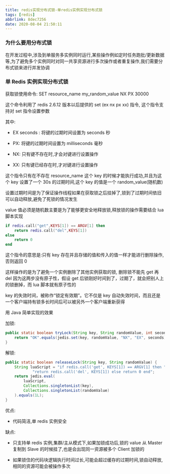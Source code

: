 ```yaml
---
title: redis实现分布式锁-单redis实例实现分布式锁
tags: [redis]
abbrlink: 8dec7256
date: 2020-08-04 21:50:11
---
```


### 为什么要用分布式锁

在开发过程中,涉及到单服务多实例同时运行,某些操作例如定时任务跑批/更新数据等,为了避免多个实例同时对同一共享资源进行多次操作或者重复操作,我们需要分布式锁来进行并发协调

### 单 Redis 实例实现分布式锁

获取锁使用命令: SET resource_name my_random_value NX PX 30000

这个命令利用了 redis 2.6.12 版本以后提供的 set (ex nx px xx) 指令, 这个指令支持对 set 指令设置参数

其中:

- EX seconds : 将键的过期时间设置为 seconds 秒

- PX: 将键的过期时间设置为 milliseconds 毫秒

- NX: 只有键不存在时,才会对键进行设置操作

- XX: 只有键已经存在时,才对键进行设置操作

这个指令只有在不存在 resource_name 这个 key 的时候才能执行成功,并且为这个 key 设置了一个 30s 的过期时间,这个 key 的值是一个 random_value(随机数)

设置过期时间是为了保证操作线程如果在获取锁之后挂掉了,锁到了过期时间依旧可以自动释放,避免了死锁的情况发生

value 值必须是随机数主要是为了能够更安全地释放锁,释放锁的操作需要结合 lua 脚本实现

```lua
if redis.call("get",KEYS[1]) == ARGV[1] then
    return redis.call("del",KEYS[1])
else
    return 0
end
```

这个指令的意思是:只有 key 存在并且存储的值和传入的值一样才能进行删除操作,否则返回 0

这样操作的是为了避免一个实例删除了其他实例获取的锁, 删除锁不能先 get 再 del 因为这两步没有原子性，假设 get 后锁刚好时间到了，过期了，就会把别人上的锁删掉，而 lua 脚本就有原子性的

key 的失效时间，被称作“锁定有效期”。它不仅是 key 自动失效时间，而且还是一个客户端持有锁多长时间后可以被另外一个客户端重新获得

用 Java 简单实现的效果

加锁:

```java
public static boolean tryLock(String key, String randomValue, int seconds) {
    return "OK".equals(jedis.set(key, randomValue, "NX", "EX", seconds));
}
```

解锁:

```java
public static boolean releaseLock(String key, String randomValue) {
    String luaScript = "if redis.call('get', KEYS[1]) == ARGV[1] then " +
            "return redis.call('del', KEYS[1]) else return 0 end";
    return jedis.eval(
        luaScript,
        Collections.singletonList(key),
        Collections.singletonList(randomValue)
    ).equals(1L);
}
```

优点:

- 代码简洁,单 redis 实例安全

缺点:

- 只支持单 redis 实例,集群/主从模式下,如果加锁成功后,锁的 value 从 Master 复制到 Slave 的时候挂了,也是会出现同一资源被多个 Client 加锁的

- 如果锁住的代码块逻辑执行时间过长,可能会超过缓存的过期时间,锁自动释放,相同的资源可能会被操作多次
